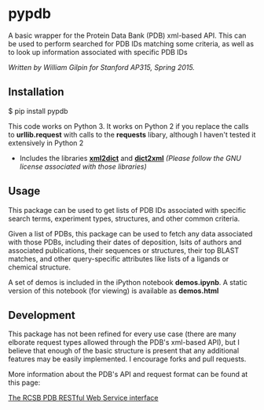 # pypdb

A basic wrapper for the Protein Data Bank (PDB) xml-based API. This can be used to perform searched for PDB IDs matching some criteria, as well as to look up information associated with specific PDB IDs

*Written by William Gilpin for Stanford AP315, Spring 2015.*


## Installation

   $ pip install pypdb

This code works on Python 3. It works on Python 2 if you replace the calls to **urllib.request** with calls to the **requests** libary, although I haven't tested it extensively in Python 2

+ Includes the libraries [**xml2dict**](https://github.com/martinblech/xmltodict) and [**dict2xml**](https://github.com/quandyfactory/dicttoxml) *(Please follow the GNU license associated with those libraries)*


## Usage

This package can be used to get lists of PDB IDs associated with specific search terms, experiment types, structures, and other common criteria.

Given a list of PDBs, this package can be used to fetch any data associated with those PDBs, including their dates of deposition, lsits of authors and associated publications, their sequences or structures, their top BLAST matches, and other query-specific attributes like lists of a ligands or chemical structure.

A set of demos is included in the iPython notebook **demos.ipynb**. A static version of this notebook (for viewing) is available as **demos.html**

## Development

This package has not been refined for every use case (there are many elborate request types allowed through the PDB's xml-based API), but I believe that enough of the basic structure is present that any additional features may be easily implemented. I encourage forks and pull requests.

More information about the PDB's API and request format can be found at this page:

[The RCSB PDB RESTful Web Service interface](http://www.rcsb.org/pdb/software/rest.do)


